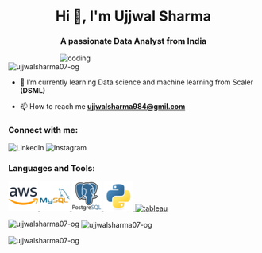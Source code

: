 <h1 align="center">Hi 👋, I'm Ujjwal Sharma</h1>
<h3 align="center">A passionate Data Analyst from India</h3>

<img align="right" alt="coding" width="400" src="https://github.com/user-attachments/assets/b5672d00-b1a1-43dd-8d21-320c4b4cd259" />


<p align="left"> <img src="https://komarev.com/ghpvc/?username=ujjwalsharma07-og&label=Profile%20views&color=0e75b6&style=flat" alt="ujjwalsharma07-og" /> </p>

- 🌱 I’m currently learning Data science and machine learning from Scaler **(DSML)**

- 📫 How to reach me **ujjwalsharma984@gmil.com**

<h3 align="left">Connect with me:</h3>
<p align="left">
  <img src="https://cdn.jsdelivr.net/gh/devicons/devicon/icons/linkedin/linkedin-original.svg" alt="LinkedIn" width="40" height="40" />
  <img src="https://cdn-icons-png.flaticon.com/512/2111/2111463.png" alt="Instagram" width="40" height="40" />
</p>


<h3 align="left">Languages and Tools:</h3>
<p align="left">
  <a href="https://aws.amazon.com" target="_blank" rel="noreferrer">
    <img src="https://raw.githubusercontent.com/devicons/devicon/master/icons/amazonwebservices/amazonwebservices-original-wordmark.svg" alt="aws" width="60" height="60"/>
  </a>
  <a href="https://www.mysql.com/" target="_blank" rel="noreferrer">
    <img src="https://raw.githubusercontent.com/devicons/devicon/master/icons/mysql/mysql-original-wordmark.svg" alt="mysql" width="60" height="60"/>
  </a>
  <a href="https://www.postgresql.org" target="_blank" rel="noreferrer">
    <img src="https://raw.githubusercontent.com/devicons/devicon/master/icons/postgresql/postgresql-original-wordmark.svg" alt="postgresql" width="60" height="60"/>
  </a>
  <a href="https://www.python.org" target="_blank" rel="noreferrer">
    <img src="https://raw.githubusercontent.com/devicons/devicon/master/icons/python/python-original.svg" alt="python" width="60" height="60"/>
  </a>
  <a href="https://www.tableau.com/" target="_blank" rel="noreferrer">
    <img src="https://upload.wikimedia.org/wikipedia/commons/4/4b/Tableau_Logo.png" alt="tableau" width="100" height="70"/>
  </a>
</p>


<p><img align="left" src="https://github-readme-stats.vercel.app/api/top-langs?username=ujjwalsharma07-og&show_icons=true&locale=en&layout=compact" alt="ujjwalsharma07-og" /></p>

<p>&nbsp;<img align="center" src="https://github-readme-stats.vercel.app/api?username=ujjwalsharma07-og&show_icons=true&locale=en" alt="ujjwalsharma07-og" /></p>

<p><img align="center" src="https://github-readme-streak-stats.herokuapp.com/?user=ujjwalsharma07-og&" alt="ujjwalsharma07-og" /></p>



